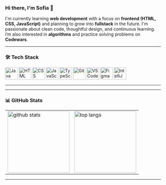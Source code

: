 ### Hi there, I'm Sofia 👋

I'm currently learning **web development** with a focus on **frontend (HTML, CSS, JavaScript)** and planning to grow into **fullstack** in the future. 
I'm passionate about clean code, thoughtful design, and continuous learning. I’m also interested in **algorithms** and practice solving problems on **Codewars**.

---

### 🛠️ Tech Stack

<p align="left">
  <img src="https://cdn.jsdelivr.net/gh/devicons/devicon/icons/java/java-original.svg" alt="Java" width="40" height="40"/>
  <img src="https://cdn.jsdelivr.net/gh/devicons/devicon/icons/html5/html5-original.svg" alt="HTML" width="40" height="40"/>
  <img src="https://cdn.jsdelivr.net/gh/devicons/devicon/icons/css3/css3-original.svg" alt="CSS" width="40" height="40"/>
  <img src="https://cdn.jsdelivr.net/gh/devicons/devicon/icons/javascript/javascript-original.svg" alt="JavaScript" width="40" height="40"/>
  <img src="https://cdn.jsdelivr.net/gh/devicons/devicon/icons/typescript/typescript-original.svg" alt="TypeScript" width="40" height="40"/>
  <img src="https://cdn.jsdelivr.net/gh/devicons/devicon/icons/git/git-original.svg" alt="Git" width="40" height="40"/>
  <img src="https://cdn.jsdelivr.net/gh/devicons/devicon/icons/vscode/vscode-original.svg" alt="VS Code" width="40" height="40"/>
  <img src="https://cdn.jsdelivr.net/gh/devicons/devicon/icons/figma/figma-original.svg" alt="Figma" width="40" height="40"/>
  <img src="https://cdn.jsdelivr.net/gh/devicons/devicon/icons/intellij/intellij-original.svg" alt="IntelliJ IDEA" width="40" height="40"/>
</p>

---

---

### 📊 GitHub Stats

<table><tr><td valign="top">

<img src="https://github-readme-stats.vercel.app/api?username=SofiaKubo&hide_title=false&hide_rank=false&show_icons=true&include_all_commits=true&count_private=true&disable_animations=false&theme=tokyonight&locale=en&hide_border=false" height="200" alt="github stats" />

</td><td valign="top">

<img src="https://github-readme-stats.vercel.app/api/top-langs?username=SofiaKubo&locale=en&hide_title=false&layout=compact&card_width=320&langs_count=5&theme=tokyonight&hide_border=false" height="200" alt="top langs" />

</td></tr></table>

---







